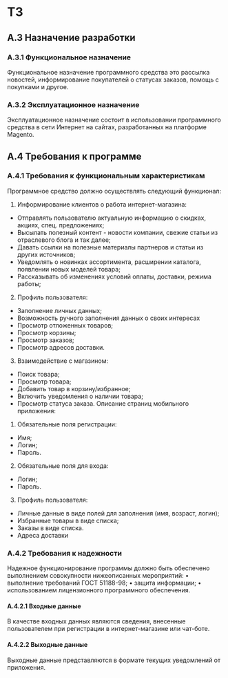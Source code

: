 # ТЗ

## А.3 Назначение разработки
### А.3.1 Функциональное назначение
Функциональное назначение программного средства это рассылка новостей, информирование покупателей о статусах заказов, помощь с покупками и другое.
### А.3.2 Эксплуатационное назначение
Эксплуатационное назначение состоит в использовании программного средства в сети Интернет на сайтах, разработанных на платформе Magento.
## A.4 Требования к программе
### А.4.1 Требования к функциональным характеристикам
Программное средство должно осуществлять следующий функционал:
1. Информирование клиентов о работа интернет-магазина:
- Отправлять пользователю актуальную информацию о скидках, акциях, спец. предложениях;
- Высылать полезный контент - новости компании, свежие статьи из отраслевого блога и так далее;
- Давать ссылки на полезные материалы  партнеров и статьи из других источников;
- Уведомлять о новинках ассортимента, расширении каталога, появлении новых моделей товара;
- Рассказывать об изменениях условий оплаты, доставки, режима работы;
2. Профиль пользователя:
- Заполнение личных данных;
- Возможность ручного заполнения данных о своих интересах
- Просмотр отложенных товаров;
- Просмотр корзины;
- Просмотр заказов;
- Просмотр адресов доставки.
3. Взаимодействие с магазином:
- Поиск товара;
- Просмотр товара;
- Добавить товар в корзину/избранное;
- Включить уведомления о наличии товара;
- Просмотр статуса заказа.
Описание страниц мобильного приложения:
1. Обязательные поля регистрации:
- Имя;
- Логин;
- Пароль.
2. Обязательные поля для входа:
- Логин;
- Пароль.
3. Профиль пользователя:
- Личные данные в виде полей для заполнения (имя, возраст, логин);
- Избранные товары в виде списка;
- Заказы в виде списка.
- Адреса доставки
### А.4.2 Требования к надежности 
Надежное функционирование программы должно быть обеспечено выполнением совокупности нижеописанных мероприятий:
    • выполнение требований ГОСТ 51188-98;
    • защита информации;
    • использованием лицензионного программного обеспечения.
#### А.4.2.1 Входные данные
В качестве входных данных являются сведения, внесенные пользователем при регистрации в интернет-магазине или чат-боте.
#### А.4.2.2 Выходные данные
Выходные данные представляются в формате текущих уведомлений от приложения.
